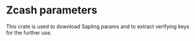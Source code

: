 # Zcash parameters

This crate is used to download Sapling params and to extract verifying keys for the further use.